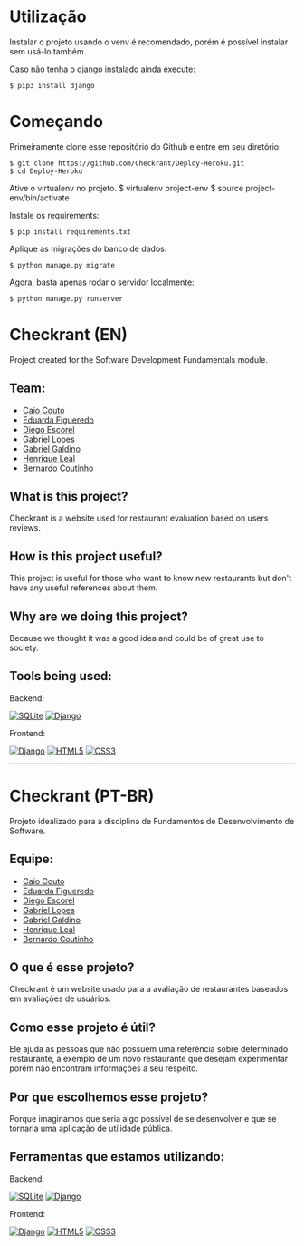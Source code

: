 # Utilização

      

Instalar o projeto usando o venv é recomendado, porém é possível instalar sem usá-lo também.

Caso não tenha o django instalado ainda execute:

    $ pip3 install django
    

# Começando

Primeiramente clone esse repositório do Github e entre em seu diretório:

    $ git clone https://github.com/Checkrant/Deploy-Heroku.git
    $ cd Deploy-Heroku
    
Ative o virtualenv no projeto.
$ virtualenv project-env
$ source project-env/bin/activate
    
Instale os requirements:

    $ pip install requirements.txt
    
    
Aplique as migrações do banco de dados:

    $ python manage.py migrate
    

Agora, basta apenas rodar o servidor localmente:

    $ python manage.py runserver




# Checkrant (EN)
Project created for the Software Development Fundamentals module.
## Team:
* [Caio Couto](https://www.linkedin.com/in/caio-couto-589834205/)
* [Eduarda Figueredo](https://www.linkedin.com/in/eduarda-souza-figueredo-293074232/)
* [Diego Escorel](https://www.linkedin.com/in/diego-escorel-35164b246/)
* [Gabriel Lopes](https://www.linkedin.com/in/gabriellopesaraujo/)
* [Gabriel Galdino](https://www.linkedin.com/in/gabriel-galdino-5712b4251/)
* [Henrique Leal](https://www.linkedin.com/in/henrique-leal-b24172234/)
* [Bernardo Coutinho](https://www.linkedin.com/in/bernardo-cabral-b539ba252)
## What is this project?
Checkrant is a website used for restaurant evaluation based on users reviews.
## How is this project useful?
This project is useful for those who want to know new restaurants but don't have any useful references about them.
## Why are we doing this project?
Because we thought it was a good idea and could be of great use to society.
## Tools being used:
Backend:

[![SQLite](https://img.shields.io/badge/sqlite-%2307405e.svg?style=for-the-badge&logo=sqlite&logoColor=white)](https://www.sqlite.org/index.html)
[![Django](https://img.shields.io/badge/django-%23092E20.svg?style=for-the-badge&logo=django&logoColor=white)](https://www.djangoproject.com/)

Frontend:

[![Django](https://img.shields.io/badge/django-%23092E20.svg?style=for-the-badge&logo=django&logoColor=white)](https://www.djangoproject.com/)
[![HTML5](https://img.shields.io/badge/html5-%23E34F26.svg?style=for-the-badge&logo=html5&logoColor=white)](https://developer.mozilla.org/en-US/docs/Web/HTML)
[![CSS3](https://img.shields.io/badge/css3-%231572B6.svg?style=for-the-badge&logo=css3&logoColor=white)](https://developer.mozilla.org/en-US/docs/Web/CSS)

---

# Checkrant (PT-BR)
Projeto idealizado para a disciplina de Fundamentos de Desenvolvimento de Software.
## Equipe:
* [Caio Couto](https://www.linkedin.com/in/caio-couto-589834205/)
* [Eduarda Figueredo](https://www.linkedin.com/in/eduarda-souza-figueredo-293074232/)
* [Diego Escorel](https://www.linkedin.com/in/diego-escorel-35164b246/)
* [Gabriel Lopes](https://www.linkedin.com/in/gabriellopesaraujo/)
* [Gabriel Galdino](https://www.linkedin.com/in/gabriel-galdino-5712b4251/)
* [Henrique Leal](https://www.linkedin.com/in/henrique-leal-b24172234/)
* [Bernardo Coutinho](https://www.linkedin.com/in/bernardo-cabral-b539ba252)
## O que é esse projeto?
Checkrant é um website usado para a avaliação de restaurantes baseados em avaliações de usuários.
## Como esse projeto é útil?
Ele ajuda as pessoas que não possuem uma referência sobre determinado restaurante, a exemplo de um novo restaurante que desejam experimentar porém não encontram informações a seu respeito.
## Por que escolhemos esse projeto?
Porque imaginamos que seria algo possível de se desenvolver e que se tornaria uma aplicação de utilidade pública.
## Ferramentas que estamos utilizando:
Backend:

[![SQLite](https://img.shields.io/badge/sqlite-%2307405e.svg?style=for-the-badge&logo=sqlite&logoColor=white)](https://www.sqlite.org/index.html)
[![Django](https://img.shields.io/badge/django-%23092E20.svg?style=for-the-badge&logo=django&logoColor=white)](https://www.djangoproject.com/)

Frontend:

[![Django](https://img.shields.io/badge/django-%23092E20.svg?style=for-the-badge&logo=django&logoColor=white)](https://www.djangoproject.com/)
[![HTML5](https://img.shields.io/badge/html5-%23E34F26.svg?style=for-the-badge&logo=html5&logoColor=white)](https://developer.mozilla.org/pt-BR/docs/Web/HTML)
[![CSS3](https://img.shields.io/badge/css3-%231572B6.svg?style=for-the-badge&logo=css3&logoColor=white)](https://developer.mozilla.org/pt-BR/docs/Web/CSS)
